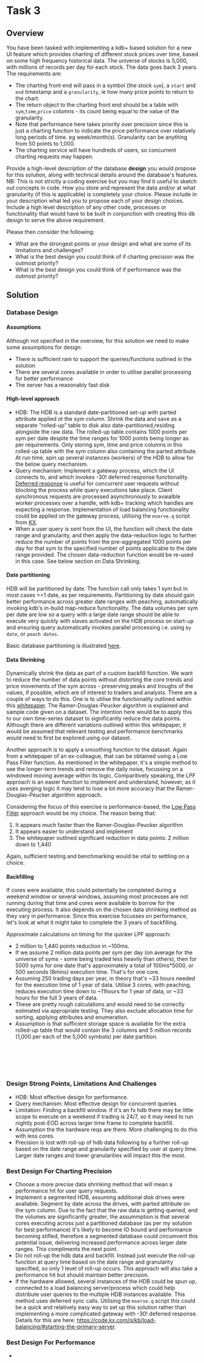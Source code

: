 # Task 3

## Overview

You have been tasked with implementing a kdb+ based solution for a new UI feature which provides charting of different stock prices over time, based on some high frequency historical data. The universe of stocks is 5,000, with millions of records per day for each stock. The data goes back 3 years.
The requirements are:

-	The charting front end will pass in a symbol (the stock `sym`), a `start` and `end` timestamp and a `granularity`, ie how many price points to return to the chart.
-	The return object to the charting front end should be a table with `sym`,`time`,`price` columns - its count being equal to the value of the granularity.
-	Note that performance here takes priority over precision since this is just a charting function to indicate the price performance over relatively long periods of time. eg week/month(s). Granularity can be anything from 50 points to 1,000.
-	The charting service will have hundreds of users, so concurrent charting requests may happen.

Provide a high-level description of the database **design** you would propose for this solution, along with technical details around the database's features.  NB: This is not strictly a coding exercise but you may find it useful to sketch out concepts in code.
How you store and represent the data and/or at what granularity (if this is applicable) is completely your choice. Please include in your description what led you to propose each of your design choices. 
Include a high level description of any other code, processes or functionality that would have to be built in conjunction with creating this db design to serve the above requirement.

Please then consider the following:

-	What are the strongest points or your design and what are some of its limitations and challenges?
-	What is the best design you could think of if charting precision was the outmost priority?
-	What is the best design you could think of if performance was the outmost priority?

## Solution

### Database Design
#### Assumptions
Although not specified in the overview, for this solution we need to make some assumptions for design:
- There is sufficient ram to support the queries/functions outlined in the solution
- There are several cores available in order to utilise parallel processing for better performance
- The server has a reasonably fast disk 

#### High-level approach
- HDB: The HDB is a standard date-partitioned set-up with parted attribute applied ot the sym column. Shrink the data and save as a separate "rolled-up" table to disk also date-partitioned,residing alongside the raw data. The rolled-up table contains 1000 points per sym per date despite the time ranges for 1000 points being longer as per requirements. Only storing sym, time and price columns in this rolled-up table with the sym column also containing the parted attribute. At run time, spin up several instances (workers) of the HDB to allow for the below query mechanism.
- Query mechanism: Implement a gateway process, which the UI connects to, and which invokes -30! deferred response functionality. [Deferred response](https://code.kx.com/q/kb/deferred-response/) is useful for concurrent user requests without blocking the process while query executions take place. Client synchronous requests are processed asynchronously to avaialble worker processes over a handle, with kdb+ tracking which handles are expecting a response. Implementation of load balancing functionality could be applied on the gateway process, utilising the `mserve.q` script from [KX](https://code.kx.com/q/kb/load-balancing/#starting-the-primary-server).
- When a user query is sent from the UI, the function will check the date range and granularity, and then apply the data-reduction logic to further reduce the number of points from the pre-aggregated 1000 points per day for that sym to the specified number of points applicable to the date range provided. The chosen data-reduction function would be re-used in this case. See below section on Data Shrinking. 

#### Date partitioning
HDB will be partitioned by date. The function call only takes 1 sym but in most cases >=1 date, as per requirements. Partitioning by date should gain better performance across greater date ranges with peaching, automatically invoking kdb's in-build map-reduce functionality. The data volumes per sym per date are low so a query with a large date range should be able to execute very quickly with slaves activated on the HDB process on start-up and ensuring query automatically invokes parallel processing i.e. using `by date`, or `peach dates`.

Basic database partitioning is illustrated [here](https://code.kx.com/q/kb/partition/). 

#### Data Shrinking
Dynamically shrink the data as part of a custom backfill function. We want to reduce the number of data points without distorting the core trends and price movements of the sym across - preserving peaks and troughs of the values, if possible, which are of interest to traders and analysts. There are a couple of ways to do this. One is to utilise the functionality outlined within this [whitepaper](https://code.kx.com/q/wp/ts-shrink/). The Ramer-Douglas-Peucker algorithm is explained and sample code given on a dataset. The intention here would be to apply this to our own time-series dataset to significantly reduce the data points. Although there are different variations outlined within this whitepaper, it would be assumed that relevant testing and performance benchmarks would need to first be explored using our dataset.  
 
Another approach is to apply a smoothing function to the dataset. Again from a whitepaper of an ex-colleague, that can be obtained using a Low Pass Filter function. As mentioned in the whitepaper, it's a simple method to see the longer-term trends and remove the daily noise, focussing on a windowed moving average within its logic. Comparitively speaking, the LPF approach is an easier function to implement and understand, however, as it uses averging logic it may tend to lose a lot more accuracy that the Ramer-Douglas-Peucker algorithm approach. 

Considering the focus of this exercise is performance-based, the [Low Pass Filter](https://code.kx.com/q/wp/signal-processing/#smoothing) approach would be my choice. The reason being that: 
1. It appears much faster than the Ramer-Douglas-Peucker algorithm
2. It appears easier to understand and implement
3. The whitepaper outlined significant reduction in data points: 2 million down to 1,440

Again, sufficient testing and benchmarking would be vital to settling on a choice. 

#### Backfilling
If cores were available, this could potentially be completed during a weekend window or several windows, assuming most processes are not running during that time and cores were available to borrow for the executing process. It also depends on the chosen data shrinking method as they vary in performance. Since this exercise focusses on performance, let's look at what it might take to complete the 3 years of backfilling. 

Approximate calculations on timing for the quicker LPF approach: 
- 2 million to 1,440 points reduction in ~100ms.
- If we assume 2 million data points per sym per day (on average for the universe of syms - some being traded less heavily than others), then for 5000 syms for one date that's approximately a total of 100ms*5000, or 500 seconds (8mins) execution time. That's for one core. 
- Assuming 250 trading days per year, in theory that's ~33 hours needed for the execution time of 1 year of data. Utilise 3 cores, with peaching, reduces execution time down to ~11hours for 1 year of data, or ~33 hours for the full 3 years of data. 
- These are pretty rough calculations and would need to be correctly estimated via appropriate testing. They also exclude allocation time for sorting, applying attributes and enumeration.
- Assumption is that sufficient storage space is available for the extra rolled-up table that would contain the 3 columns and 5 million records (1,000 per each of the 5,000 symbols) per date partition.

<br>
<br>
<br>
<br>

### Design Strong Points, Limitations And Challenges
- HDB: Most effective design for performance. 
- Query mechanism: Most effective design for concurrent queries
- Limitation: Finding a backfill window. If it's an fx hdb there may be little scope to execute on a weekend if trading is 24/7, so it may need to run nightly post-EOD across larger time frame to complete backfill.
- Assumption the the hardware reqs are there. More challenging to do this with less cores.
- Precision is lost with roll-up of hdb data following by a further roll-up based on the date range and granularity specified by user at query time. Larger date ranges and lower granularities will impact this the most.

### Best Design For Charting Precision
- Choose a more precise data shrinking method that will mean a performance hit for user query requests.
- Implement a segmented HDB, assuming additional disk drives were avaliable. Segment by date across the drives, with parted attribute on the sym column. Due to the fact that the raw data is getting queried, and the volumes are significantly greater, the assummption is that several cores executing across just a partitioned database (as per my solution for best performance) it's likely to become IO bound and performance becoming stifled, therefore a segmented database could circumvent this potential issue, delivering increased performance across larger date ranges. This compliments the next point.
- Do not roll-up the hdb data and backfill. Instead just execute the roll-up function at query time based on the date range and granularity specified, so only 1 level of roll-up occurs. This approach will also take a performance hit but should maintain better precision. 
- If the hardware allowed, several instances of the HDB could be spun up, connected to a load balancing server/process which could help distribute user queries to the multiple HDB instances available. This method uses deferred sync calls. Utilising the `mserve.q` script this could be a quick and relatively easy way to set up this solution rather than implementing a more complicated gateway with -30! deferred response. Details for this are here: https://code.kx.com/q/kb/load-balancing/#starting-the-primary-server.  
  
### Best Design For Performance
- 
